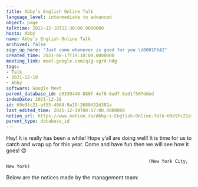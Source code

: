 ```yaml
---
title: Abby’s English Online Talk
language_level: intermediate to advanced
object: page
talktime: 2021-12-18T22:30:00.0000000
hosts: Abby
name: Abby’s English Online Talk
archived: false
sign_up_here: "Just come whenever is good for you \U0001F642"
created_time: 2021-08-17T19:10:00.0000000
meeting_link: meet.google.com/qig-sgrd-hdg
tags:
- Talk
- 2021-12-18
- Abby
software: Google Meet
parent_database_id: e9339446-880f-4ef0-8ad7-8ad1f507dded
indexDate: 2021-12-18
id: 69e9fc21-af55-4964-9a19-2680432d382a
last_edited_time: 2021-12-19T00:17:00.0000000
notion_url: https://www.notion.so/Abby-s-English-Online-Talk-69e9fc21af5549649a192680432d382a
parent_type: database_id
---
```


Hey! It is really has been a while! Hope y’all are doing well! It is time for us to catch and wrap up for this year. Come and have fun then we will see how it goes! 😊



                                                          (New York City, New York)



Below are the notices made by the management team:


